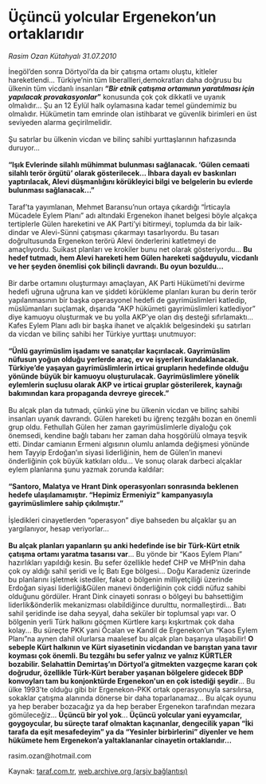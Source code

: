 # Üçüncü yolcular Ergenekon’un ortaklarıdır

*Rasim Ozan Kütahyalı 31.07.2010*

<div class="yazi"><p>İnegöl’den sonra Dörtyol’da da bir çatışma ortamı oluştu, kitleler hareketlendi... Türkiye’nin tüm liberallleri,demokratları daha doğrusu bu ülkenin tüm vicdanlı insanları <b>“<i>Bir etnik çatışma ortamının yaratılması için yapılacak provakasyonlar</i></b><b>”</b> konusunda çok çok dikkatli ve uyanık olmalıdır... Şu an 12 Eylül halk oylamasına kadar temel gündemimiz bu olmalıdır. Hükümetin tam emrinde olan istihbarat ve güvenlik birimleri en üst seviyeden alarma geçirilmelidir.<br/><br/>Şu satırlar bu ülkenin vicdan ve bilinç sahibi yurttaşlarının hafızasında duruyor... <br/><br/><b>“Işık Evlerinde silahlı mühimmat bulunması sağlanacak. </b><b>‘</b><b>Gülen cemaati silahlı terör örgütü’ olarak gösterilecek... İhbara dayalı ev baskınları yaptırılacak, Alevi düşmanlığını körükleyici bilgi ve belgelerin bu evlerde bulunması sağlanacak...</b><b>”<br/><br/></b>Taraf’ta yayımlanan, Mehmet Baransu’nun ortaya çıkardığı “İrticayla Mücadele Eylem Planı” adı altındaki Ergenekon ihanet belgesi böyle alçakça tertiplerle Gülen hareketini ve AK Parti’yi bitirmeyi, toplumda da bir laik-dindar ve Alevi-Sünni çatışması çıkarmayı tasarlıyordu. Bu tasarı doğrultusunda Ergenekon terörü Alevi önderlerini katletmeyi de amaçlıyordu. Suikast planları ve krokiler bunu net olarak gösteriyordu... <b>Bu hedef tutmadı, hem Alevi hareketi hem Gülen hareketi sağduyulu, vicdanlı ve her şeyden önemlisi çok bilinçli davrandı. Bu oyun bozuldu...<br/><br/></b>Bir darbe ortamını oluşturmayı amaçlayan, AK Parti Hükümeti’ni devirme hedefi uğruna uğruna kan ve şiddeti körükleme planları kuran bu derin terör yapılanmasının bir başka operasyonel hedefi de gayrimüslimleri katledip, müslümanları suçlamak, dışarıda “AKP hükümeti gayrimüslimleri katlediyor” diye kamuoyu oluşturmak ve bu yolla AKP’ye olan dış desteği sıfırlamaktı... Kafes Eylem Planı adlı bir başka ihanet ve alçaklık belgesindeki şu satırları da vicdan ve bilinç sahibi her Türkiye yurttaşı unutmuyor:<br/><br/><b>“Ünlü gayrimüslim işadamı ve sanatçılar kaçırılacak. Gayrimüslim nüfusun yoğun olduğu yerlerde araç, ev ve işyerleri kundaklanacak. Türkiye’de yaşayan gayrimüslimlerin irticai grupların hedefinde olduğu yönünde büyük bir kamuoyu oluşturulacak. Gayrimüslimlere yönelik eylemlerin suçlusu olarak AKP ve irticai gruplar gösterilerek, kaynağı bakımından kara propaganda devreye girecek.</b><b>”<br/><br/></b>Bu alçak plan da tutmadı, çünkü yine bu ülkenin vicdan ve bilinç sahibi insanları uyanık davrandı. Gülen hareketi bu iğrenç tezgâhı bozan en önemli grup oldu. Fethullah Gülen her zaman gayrimüslimlerle diyaloğu çok önemsedi, kendine bağlı tabanı her zaman daha hoşgörülü olmaya teşvik etti. Dindar camianın Ermeni algısının olumlu anlamda değişmesi yönünde hem Tayyip Erdoğan’ın siyasi liderliğinin, hem de Gülen’in manevi önderliğinin çok büyük katkıları oldu... Ve sonuç olarak darbeci alçaklar eylem planlarına şunu yazmak zorunda kaldılar:<br/><br/><b>“Santoro, Malatya ve Hrant Dink operasyonları sonrasında beklenen hedefe ulaşılamamıştır. “Hepimiz Ermeniyiz</b><b>”</b><b> kampanyasıyla gayrimüslimlere sahip çıkılmıştır.</b><b>”<br/><br/></b>İşledikleri cinayetlerden “operasyon” diye bahseden bu alçaklar şu an yargılanıyor, hesap veriyorlar... <br/><br/><b>Bu alçak planları yapanların şu anki hedefinde ise bir Türk-Kürt etnik çatışma ortamı yaratma tasarısı var</b>... Bu yönde bir “Kaos Eylem Planı” hazırlıkları yapıldığı kesin. Bu sefer özellikle hedef CHP ve MHP’nin daha çok oy aldığı sahil şeridi ve İç Batı Ege bölgesi... Doğu Karadeniz üzerinde bu planlarını işletmek istediler, fakat o bölgenin milliyetçiliği üzerinde Erdoğan siyasi liderliği&amp;Gülen manevi önderliğinin çok ciddi nüfuz sahibi olduğunu gördüler. Hrant Dink cinayeti sonrası o bölgeyi bu bahsettiğim liderlik&amp;önderlik mekanizması olabildiğince durulttu, normalleştirdi... Batı sahil şeridinde ise daha seyyal, daha seküler bir toplumsal yapı var. O bölgenin yerli Türk halkını göçmen Kürtlere karşı kışkırtmak çok daha kolay... Bu süreçte PKK yani Öcalan ve Kandil de Ergenekon’un “Kaos Eylem Planı”na aynen dahil olurlarsa maalesef bu alçak plan başarıya ulaşabilir! <b>O sebeple Kürt halkının ve Kürt siyasetinin vicdandan ve barıştan yana tavır koyması çok önemli. Bu tezgâhı bu sefer yalnız ve yalnız KÜRTLER bozabilir. Selahattin Demirtaş’ın Dörtyol’a gitmekten vazgeçme kararı çok doğrudur, özellikle Türk-Kürt beraber yaşanan bölgelere gidecek BDP konvoyları tam bu konjonktürde Ergenekon'un en çok istediği şeydir</b>... Bu ülke 1993’te olduğu gibi bir Ergenekon-PKK ortak operasyonuyla sarsılırsa, sokaklar çatışma alanında dönerse bir daha toparlanamaz... Bu alçak oyunu ya hep beraber bozacağız ya da hep beraber Ergenekon tarafından mezara gömüleceğiz... <b>Üçüncü bir yol yok</b>... <b>Üçüncü yolcular yani eyyamcılar, goygoycular, bu süreçte taraf olmaktan kaçınanlar, dengecilik yapan “İki tarafa da eşit mesafedeyim</b><b>”</b><b> ya da “Yesinler birbirlerini</b><b>”</b><b> diyenler ve hem hükümete hem Ergenekon’a yaltaklananlar cinayetin ortaklarıdır...</b></p>
<p>rasim.ozan@hotmail.com</p>
</div>

Kaynak: [taraf.com.tr](http://www.taraf.com.tr:80/rasim-ozan-kutahyali/makale-ucuncu-yolcular-ergenekon-un-ortaklaridir.htm), [web.archive.org (arşiv bağlantısı)](http://web.archive.org/web/20100803114937/http://www.taraf.com.tr:80/rasim-ozan-kutahyali/makale-ucuncu-yolcular-ergenekon-un-ortaklaridir.htm)

